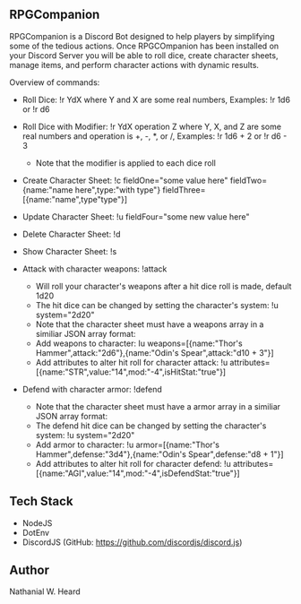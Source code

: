 ## RPGCompanion
RPGCompanion is a Discord Bot designed to help players by simplifying some of the tedious actions. Once RPGCOmpanion has been installed on your Discord Server you will be able to roll dice, create character sheets, manage items, and perform character actions with dynamic results. 

Overview of commands:

- Roll Dice: !r YdX where Y and X are some real numbers, Examples: !r 1d6 or !r d6

- Roll Dice with Modifier: !r YdX operation Z where Y, X, and Z are some real numbers and operation is +, -, *, or /, Examples: !r 1d6 + 2 or !r d6 - 3
    - Note that the modifier is applied to each dice roll

- Create Character Sheet: !c fieldOne="some value here" fieldTwo={name:"name here",type:"with type"} fieldThree=[{name:"name",type"type"}]

- Update Character Sheet: !u fieldFour="some new value here"

- Delete Character Sheet: !d

- Show Character Sheet: !s

- Attack with character weapons: !attack
    - Will roll your character's weapons after a hit dice roll is made, default 1d20
    - The hit dice can be changed by setting the character's system: !u system="2d20"
    - Note that the character sheet must have a weapons array in a similiar JSON array format:
    - Add weapons to character: Iu weapons=[{name:"Thor's Hammer",attack:"2d6"},{name:"Odin's Spear",attack:"d10 + 3"}]
    - Add attributes to alter hit roll for character attack: !u attributes=[{name:"STR",value:"14",mod:"-4",isHitStat:"true"}] 

- Defend with character armor: !defend
    - Note that the character sheet must have a armor array in a similiar JSON array format:
    - The defend hit dice can be changed by setting the character's system: !u system="2d20"
    - Add armor to character: !u armor=[{name:"Thor's Hammer",defense:"3d4"},{name:"Odin's Spear",defense:"d8 + 1"}]
    - Add attributes to alter hit roll for character defend: !u attributes=[{name:"AGI",value:"14",mod:"-4",isDefendStat:"true"}] 

## Tech Stack 
- NodeJS 
- DotEnv
- DiscordJS (GitHub: https://github.com/discordjs/discord.js)

## Author
Nathanial W. Heard